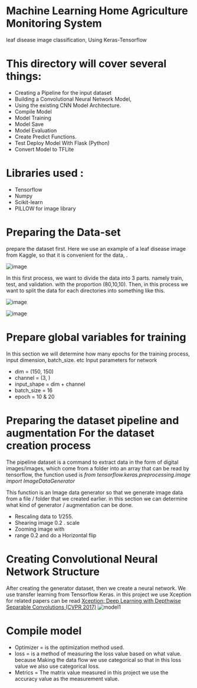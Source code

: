 # Machine Learning Home Agriculture Monitoring System
leaf disease image classification, Using Keras-Tensorflow

# This directory will cover several things:

* Creating a Pipeline for the input dataset
* Building a Convolutional Neural Network Model,
* Using the existing CNN Model Architecture.
* Compile Model
* Model Training
* Model Save
* Model Evaluation
* Create Predict Functions.
* Test Deploy Model With Flask (Python)
* Convert Model to TFLite

# Libraries used :

* Tensorflow 
* Numpy
* Scikit-learn
* PILLOW for image library

# Preparing the Data-set
prepare the dataset first. Here we use an example of a leaf disease image from Kaggle, so that it is convenient for the data, .

![image](https://user-images.githubusercontent.com/67249292/120629468-09949800-c490-11eb-91cb-05389789c8b0.png)
        
In this first process, we want to divide the data into 3 parts. namely train, test, and validation. with the proportion (80,10,10).
Then, in this process we want to split the data for each directories into something like this.

![image](https://user-images.githubusercontent.com/67249292/120629667-3f398100-c490-11eb-9680-e57a003da197.png)

![image](https://user-images.githubusercontent.com/67249292/120629731-51b3ba80-c490-11eb-9315-a85961f4b2d8.png)

        
# Prepare global variables for training
In this section we will determine how many epochs for the training process, input dimension, batch_size. etc
Input parameters for network
* dim = (150, 150)
* channel = (3, )
* input_shape = dim + channel
* batch_size = 16
* epoch = 10 & 20 

# Preparing the dataset pipeline and augmentation For the dataset creation process
The pipeline dataset is a command to extract data in the form of digital images/images, which come from a folder into an array that can be read by tensorflow, the function used is *from tensorflow.keras.preprocessing.image import ImageDataGenerator*

This function is an Image data generator so that we generate image data from a file / folder that we created earlier. in this section we can determine what kind of generator / augmentation can be done.

* Rescaling data to 1/255.
* Shearing image 0.2 . scale
* Zooming image with
* range 0.2 and do a Horizontal flip

# Creating Convolutional Neural Network Structure
After creating the generator dataset, then we create a neural network. We use transfer learning from Tensorflow Keras. in this project we use Xception for related papers can be read [Xception: Deep Learning with Depthwise Separable Convolutions (CVPR 2017)](https://arxiv.org/abs/1610.02357)
![model1](https://user-images.githubusercontent.com/67249292/120634513-89713100-c495-11eb-8d5d-509cb029aa4d.png)


# Compile model
* Optimizer = is the optimization method used.
* loss = is a method of measuring the loss value based on what value. because Making the data flow we use categorical so that in this loss value we also use categorical loss.
* Metrics = The matrix value measured in this project we use the accuracy value as the measurement value.


